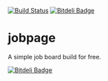 [![Build Status](https://travis-ci.org/XanderDwyl/jobpage.svg?branch=master)](https://travis-ci.org/XanderDwyl/jobpage)
[![Bitdeli Badge](https://d2weczhvl823v0.cloudfront.net/XanderDwyl/jobpage/trend.png)](https://bitdeli.com/free "Bitdeli Badge")

# jobpage

A simple job board build for free.


[![Bitdeli Badge](https://d2weczhvl823v0.cloudfront.net/XanderDwyl/jobpage/trend.png)](https://bitdeli.com/free "Bitdeli Badge")

